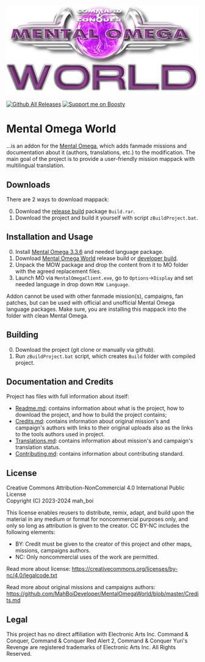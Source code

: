 <p align="center">
	<a href="https://github.com/MahBoiDeveloper/MentalOmegaWorld">
		<img src="https://github.com/MahBoiDeveloper/MentalOmegaWorld/blob/master/logo.png" alt="Mental Omega World Logo">
	</a>
</p>

[![Github All Releases](https://img.shields.io/github/downloads/MahBoiDeveloper/MentalOmegaWorld/total.svg)](https://github.com/MahBoiDeveloper/MentalOmegaWorld/releases) [![Support me on Boosty](https://img.shields.io/badge/boosty-50₽/month-green.svg?logo=boosty)](https://boosty.to/mah_boi)

# Mental Omega World
...is an addon for the [Mental Omega](https://mentalomega.com), which adds fanmade missions and documentation about it (authors, translations, etc.) to the modification. The main goal of the project is to provide a user-friendly mission mappack with multilingual translation.

## Downloads
There are 2 ways to download mappack:

0. Download the [release build]((https://github.com/MahBoiDeveloper/MentalOmegaWorld/releases)) package `Build.rar`.
1. Download the project and build it yourself with script `zBuildProject.bat`.

## Installation and Usage
0. Install [Mental Omega 3.3.6](https://mentalomega.com/index.php?page=download) and needed language package.
1. Download [Mental Omega World](https://github.com/MahBoiDeveloper/MentalOmegaWorld/releases) release build or [developer build](https://github.com/MahBoiDeveloper/MentalOmegaWorld/actions).
2. Unpack the MOW package and drop the content from it to MO folder with the agreed replacement files.
3. Launch MO via `MentalOmegaClient.exe`, go to `Options`->`Display` and set needed language in drop down `MOW Language`.

Addon cannot be used with other fanmade mission(s), campaigns, fan patches, but can be used with official and unofficial Mental Omega language packages. Make sure, you are installing this mappack into the folder with clean Mental Omega.

## Building
0. Download the project (git clone or manually via github).
1. Run `zBuildProject.bat` script, which creates `Build` folder with compiled project.

## Documentation and Credits
Project has files with full information about itself:
* [Readme.md](https://github.com/MahBoiDeveloper/MentalOmegaWorld/blob/master/README.md): contains information about what is the project, how to download the project, and how to build the project contains;
* [Credits.md](https://github.com/MahBoiDeveloper/MentalOmegaWorld/blob/master/Credits.md): contains information about original mission's and campaign's authors with links to their original uploads also as the links to the tools authors used in project.
* [Translations.md](https://github.com/MahBoiDeveloper/MentalOmegaWorld/blob/master/Translations.md): contains information about mission's and campaign's translation status.
* [Contributing.md](https://github.com/MahBoiDeveloper/MentalOmegaWorld/blob/master/Contributing.md): contains information about contributing standard.

## License
Creative Commons Attribution-NonCommercial 4.0 International Public License<br/>
Copyright (C) 2023-2024 mah_boi

This license enables reusers to distribute, remix, adapt, and build upon the material in any medium or format for noncommercial purposes only, and only so long as attribution is given to the creator. CC BY-NC includes the following elements:

 * BY: Credit must be given to the creator of this project and other maps, missions, campaigns authors.
 * NC: Only noncommercial uses of the work are permitted.

Read more about license: https://creativecommons.org/licenses/by-nc/4.0/legalcode.txt

Read more about original missions and campaigns authors: https://github.com/MahBoiDeveloper/MentalOmegaWorld/blob/master/Credits.md

## Legal
This project has no direct affiliation with Electronic Arts Inc. Command & Conquer, Command & Conquer Red Alert 2, Command & Conquer Yuri's Revenge are registered trademarks of Electronic Arts Inc. All Rights Reserved.
